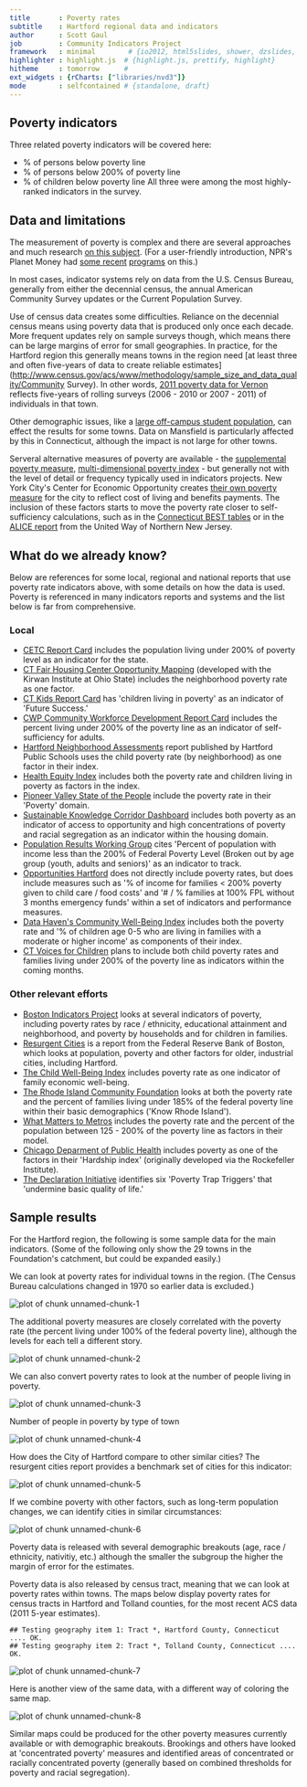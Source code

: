 ```yaml
---
title       : Poverty rates
subtitle    : Hartford regional data and indicators
author      : Scott Gaul
job         : Community Indicators Project
framework   : minimal        # {io2012, html5slides, shower, dzslides, ...}
highlighter : highlight.js  # {highlight.js, prettify, highlight}
hitheme     : tomorrow      # 
ext_widgets : {rCharts: ["libraries/nvd3"]} 
mode        : selfcontained # {standalone, draft}
---
```


## Poverty indicators

Three related poverty indicators will be covered here:
* % of persons below poverty line
* % of persons below 200% of poverty line
* % of children below poverty line
All three were among the most highly-ranked indicators in the survey. 

## Data and limitations

The measurement of poverty is complex and there are several approaches and much research [on this subject](http://www.census.gov/hhes/www/poverty/about/overview/measure.html). (For a user-friendly introduction, NPR's Planet Money had [some recent](http://www.npr.org/blogs/money/2013/08/27/214822459/a-college-kid-a-single-mom-and-the-problem-with-the-poverty-line) [programs](http://www.npr.org/blogs/money/2013/09/16/223086399/the-poverty-rate-ignores-programs-that-fight-poverty) on this.) 

In most cases, indicator systems rely on data from the U.S. Census Bureau, generally from either the decennial census, the annual American Community Survey updates or the Current Population Survey. 

Use of census data creates some difficulties. Reliance on the decennial census means using poverty data that is produced only once each decade. More frequent updates rely on sample surveys though, which means there can be large margins of error for small geographies. In practice, for the Hartford region this generally means towns in the region need [at least three and often five-years of data to create reliable estimates](http://www.census.gov/acs/www/methodology/sample_size_and_data_quality/Community Survey). In other words, [2011 poverty data for Vernon](http://ctdata.org/communityprofile-Vernon) reflects five-years of rolling surveys (2006 - 2010 or 2007 - 2011) of individuals in that town. 

Other demographic issues, like a [large off-campus student population](http://blogs.census.gov/2013/07/29/when-off-campus-college-students-are-excluded-poverty-rates-fall-in-many-college-towns/), can effect the results for some towns. Data on Mansfield is particularly affected by this in Connecticut, although the impact is not large for other towns. 

Serveral alternative measures of poverty are available - the [supplemental poverty measure](http://www.census.gov/hhes/povmeas/methodology/supplemental/research.html), [multi-dimensional poverty index](http://www.ophi.org.uk/policy/multidimensional-poverty-index/) - but generally not with the level of detail or frequency typically used in indicators projects. New York City's Center for Economic Opportunity creates [their own poverty measure](http://www.nyc.gov/html/ceo/downloads/pdf/ceo_poverty_measure_2005_2011.pdf) for the city to reflect cost of living and benefits payments. The inclusion of these factors starts to move the poverty rate closer to self-sufficiency calculations, such as in the [Connecticut BEST tables](http://ctpcsw.com/basic-economic-security-tables/) or in the [ALICE report](http://www.unitedwaynnj.org/documents/UWNNJ_ALICE%20Report_FINAL2012.pdf) from the United Way of Northern New Jersey. 

## What do we already know?

Below are references for some local, regional and national reports that use poverty rate indicators above, with some details on how the data is used. Poverty is referenced in many indicators reports and systems and the list below is far from comprehensive.

### Local

* [CETC Report Card](http://www.ctdol.state.ct.us/OWC/CETC/2013ReportCard.pdf) includes the population living under 200% of poverty level as an indicator for the state. 
* [CT Fair Housing Center Opportunity Mapping](http://www.ctfairhousing.org/people-place-and-opportunity-report/) (developed with the Kirwan Institute at Ohio State) includes the neighborhood poverty rate as one factor. 
* [CT Kids Report Card](http://www.cga.ct.gov/kid/rba/results.asp) has 'children living in poverty' as an indicator of 'Future Success.'
* [CWP Community Workforce Development Report Card](http://www.capitalworkforce.org/ctworks/documents/Community_Workforce_Development_Report_Card_2011ff.pdf) includes the percent living under 200% of the poverty line as an indicator of self-sufficiency for adults. 
* [Hartford Neighborhood Assessments](http://courantblogs.com/cityline/wp-content/uploads/2013/04/Hartford-Neighborhood-Assessment.pdf) report published by Hartford Public Schools uses the child poverty rate (by neighborhood) as one factor in their index. 
* [Health Equity Index](http://www.cadh.org/health-equity/health-equity-index.html) includes both the poverty rate and children living in poverty as factors in the index. 
* [Pioneer Valley State of the People](http://pvpc.org/resources/datastats/state-of-people/stateofthepeople2013.pdf) include the poverty rate in their 'Poverty' domain. 
* [Sustainable Knowledge Corridor Dashboard](http://www.sustainableknowledgecorridor.org/site/content/how-are-we-doing) includes both poverty as an indicator of access to opportunity and high concentrations of poverty and racial segregation as an indicator within the housing domain. 
* [Population Results Working Group](http://www.ct.gov/opm/cwp/view.asp?a=2998&Q=490946) cites 'Percent of population with income less than the 200% of Federal Poverty Level (Broken out by age group (youth, adults and seniors)' as an indicator to track. 
* [Opportunities Hartford](http://www.cahs.org/programs-opportunitieshartford.asp) does not directly include poverty rates, but does include measures such as '% of income for families < 200% poverty given to child care / food costs' and '# / % families at 100% FPL without 3 months emergency funds' within a set of indicators and performance measures. 
* [Data Haven's Community Well-Being Index](http://www.ctdatahaven.org/communityindex) includes both the poverty rate and '% of children age 0-5 who are living in families with a moderate or higher income' as components of their index. 
* [CT Voices for Children](http://www.ctvoices.org/) plans to include both child poverty rates and families living under 200% of the poverty line as indicators within the coming months. 

### Other relevant efforts

* [Boston Indicators Project](http://www.bostonindicators.org/) looks at several indicators of poverty, including poverty rates by race / ethnicity, educational attainment and neighborhood, and poverty by households and for children in families. 
* [Resurgent Cities](http://www.bostonfed.org/about/ar/ar2009/lessons-from-resurgent-cities.pdf) is a report from the Federal Reserve Bank of Boston, which looks at population, poverty and other factors for older, industrial cities, including Hartford. 
* [The Child Well-Being Index](http://fcd-us.org/our-work/child-well-being-index-cwi) includes poverty rate as one indicator of family economic well-being. 
* [The Rhode Island Community Foundation](http://www.rifoundation.org/CommunityLeadership/CommunityDashboard/tabid/1157/Default.aspx) looks at both the poverty rate and the percent of families living under 185% of the federal poverty line within their basic demographics ('Know Rhode Island').
* [What Matters to Metros](http://www.futurefundneo.org/whatmatters) includes the poverty rate and the percent of the population between 125 - 200% of the poverty line as factors in their model.
* [Chicago Deparment of Public Health](https://data.cityofchicago.org/Health-Human-Services/hardship-index/792q-4jtu) includes poverty as one of the factors in their 'Hardship index' (originally developed via the Rockefeller Institute).
* [The Declaration Initiative](http://15th-www.declarationinitiative.org/poverty-in-america/6-deadly-poverty-trap-triggers) identifies six 'Poverty Trap Triggers' that 'undermine basic quality of life.'

## Sample results

For the Hartford region, the following is some sample data for the main indicators. (Some of the following only show the 29 towns in the Foundation's catchment, but could be expanded easily.)

We can look at poverty rates for individual towns in the region. (The Census Bureau calculations changed in 1970 so earlier data is excluded.)

![plot of chunk unnamed-chunk-1](assets/fig/unnamed-chunk-1.png) 


The additional poverty measures are closely correlated with the poverty rate (the percent living under 100% of the federal poverty line), although the levels for each tell a different story. 

![plot of chunk unnamed-chunk-2](assets/fig/unnamed-chunk-2.png) 


We can also convert poverty rates to look at the number of people living in poverty. 

![plot of chunk unnamed-chunk-3](assets/fig/unnamed-chunk-3.png) 


Number of people in poverty by type of town

![plot of chunk unnamed-chunk-4](assets/fig/unnamed-chunk-4.png) 


How does the City of Hartford compare to other similar cities? The resurgent cities report provides a benchmark set of cities for this indicator: 

![plot of chunk unnamed-chunk-5](assets/fig/unnamed-chunk-5.png) 


If we combine poverty with other factors, such as long-term population changes, we can identify cities in similar circumstances: 

![plot of chunk unnamed-chunk-6](assets/fig/unnamed-chunk-6.png) 


Poverty data is released with several demographic breakouts (age, race / ethnicity, nativitiy, etc.) although the smaller the subgroup the higher the margin of error for the estimates. 

Poverty data is also released by census tract, meaning that we can look at poverty rates within towns. The maps below display poverty rates for census tracts in Hartford and Tolland counties, for the most recent ACS data (2011 5-year estimates). 


```
## Testing geography item 1: Tract *, Hartford County, Connecticut .... OK.
## Testing geography item 2: Tract *, Tolland County, Connecticut .... OK.
```

![plot of chunk unnamed-chunk-7](assets/fig/unnamed-chunk-7.png) 


Here is another view of the same data, with a different way of coloring the same map. 

![plot of chunk unnamed-chunk-8](assets/fig/unnamed-chunk-8.png) 


Similar maps could be produced for the other poverty measures currently available or with demographic breakouts. Brookings and others have looked at 'concentrated poverty' measures and identified areas of concentrated or racially concentrated poverty (generally based on combined thresholds for poverty and racial segregation). 

